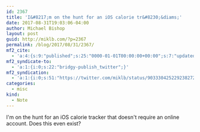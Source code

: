 ```yaml
---
id: 2367
title: 'I&#8217;m on the hunt for an iOS calorie tr&#8230;&diams;'
date: 2017-08-31T19:03:06-04:00
author: Michael Bishop
layout: post
guid: http://miklb.com/?p=2367
permalink: /blog/2017/08/31/2367/
mf2_cite:
  - 'a:4:{s:9:"published";s:25:"0000-01-01T00:00:00+00:00";s:7:"updated";s:25:"0000-01-01T00:00:00+00:00";s:8:"category";a:1:{i:0;s:0:"";}s:6:"author";a:0:{}}'
mf2_syndicate-to:
  - 'a:1:{i:0;s:22:"bridgy-publish_twitter";}'
mf2_syndication:
  - 'a:1:{i:0;s:51:"https://twitter.com/miklb/status/903330425229238272";}'
categories:
  - misc
kind:
  - Note
---
```

I'm on the hunt for an iOS calorie tracker that doesn't require an online account. Does this even exist? 